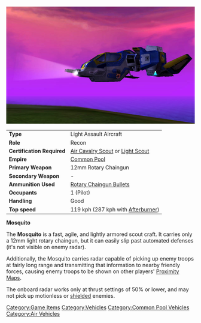 ![](images/Mosquito.jpg "Mosquito.jpg")

|                            |                                                                                                  |
| -------------------------- | ------------------------------------------------------------------------------------------------ |
| **Type**                   | Light Assault Aircraft                                                                           |
| **Role**                   | Recon                                                                                            |
| **Certification Required** | [Air Cavalry Scout](../certifications/Air_Cavalry_Scout.md) or [Light Scout](../certifications/Light_Scout.md) |
| **Empire**                 | [Common Pool](../terminology/Common_Pool.md)                                                         |
| **Primary Weapon**         | 12mm Rotary Chaingun                                                                             |
| **Secondary Weapon**       | \-                                                                                               |
| **Ammunition Used**        | [Rotary Chaingun Bullets](../ammunition/Rotary_Chaingun_Bullets.md)                                 |
| **Occupants**              | 1 (Pilot)                                                                                        |
| **Handling**               | Good                                                                                             |
| **Top speed**              | 119 kph (287 kph with [Afterburner](../terminology/Afterburner.md))                                  |

**Mosquito**

The **Mosquito** is a fast, agile, and lightly armored scout craft. It
carries only a 12mm light rotary chaingun, but it can easily slip past
automated defenses (it's not visible on enemy radar).

Additionally, the Mosquito carries radar capable of picking up enemy
troops at fairly long range and transmitting that information to nearby
friendly forces, causing enemy troops to be shown on other players'
[Proximity Maps](../terminology/Proximity_Map.md).

The onboard radar works only at thrust settings of 50% or lower, and may
not pick up motionless or [shielded](../implants/Sensor_Shield.md) enemies.

[Category:Game Items](Category:Game_Items.md)
[Category:Vehicles](Category:Vehicles.md) [Category:Common Pool
Vehicles](Category:Common_Pool_Vehicles.md) [Category:Air
Vehicles](Category:Air_Vehicles.md)
